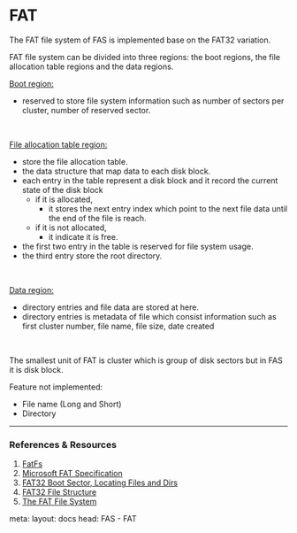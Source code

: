 # FAT
The FAT file system of FAS is implemented base on the FAT32 variation.

FAT file system can be divided into three regions: the boot regions, the file allocation table regions and the data regions.

<u>Boot region:</u>
- reserved to store file system information such as number of sectors per cluster, number of reserved sector.

<br>

<u>File allocation table region:</u>
- store the file allocation table.
- the data structure that map data to each disk block.
- each entry in the table represent a disk block and it record the current state of the disk block  
  - if it is allocated,
    - it stores the next entry index which point to the next file data until the end of the file is reach.
  - if it is not allocated,
    - it indicate it is free.
- the first two entry in the table is reserved for file system usage.
- the third entry store the root directory.

<br>

<u>Data region:</u>
- directory entries and file data are stored at here.
- directory entries is metadata of file which consist information such as first cluster number, file name, file size, date created

<br>

The smallest unit of FAT is cluster which is group of disk sectors but in FAS it is disk block.

Feature not implemented:
  - File name (Long and Short)
  - Directory

---
### References & Resources
1. <a href="http://elm-chan.org/fsw/ff/00index_e.html" target="_blank" rel="noopener">FatFs</a>
2. <a href="https://download.microsoft.com/download/1/6/1/161ba512-40e2-4cc9-843a-923143f3456c/fatgen103.doc" target="_blank" rel="noopener">Microsoft FAT Specification</a>
3. <a href="https://www.cs.fsu.edu/~cop4610t/lectures/project3/Week11/Slides_week11.pdf" target="_blank" rel="noopener">FAT32 Boot Sector,
Locating Files and Dirs</a>
3. <a href="https://cscie92.dce.harvard.edu/spring2021/slides/FAT32%20File%20Structure.pdf" target="_blank" rel="noopener">FAT32 File Structure</a>
4. <a href="http://www.c-jump.com/CIS24/Slides/FAT/lecture.html" target="_blank" rel="noopener">The FAT File System
</a>

<route lang="yaml">
meta:
  layout: docs
  head: FAS - FAT
</route>